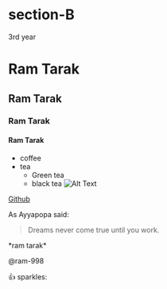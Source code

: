 # section-B
3rd year

# Ram Tarak
## Ram Tarak
### Ram Tarak
#### Ram Tarak

* coffee
* tea
  * Green tea
  * black tea
![Alt Text](https://assets.telegraphindia.com/telegraph/2021/Mar/1616346128_22spors_2c.jpg)


[Github](https://www.google.com/)

As Ayyapopa said:

>Dreams never come true
>until you work.
>

\*ram tarak\*

@ram-998

:+1: sparkles:
